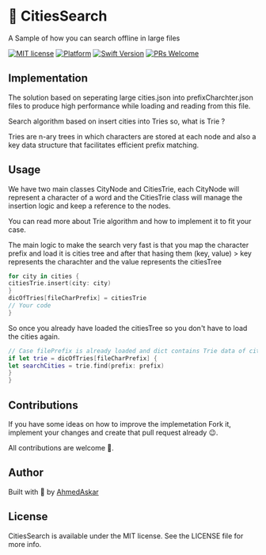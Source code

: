# 📒 CitiesSearch
A Sample of how you can search offline in large files

<!--[![CI Status](https://img.shields.io/travis/AhmedAskar/CitiesSearch.svg?style=flat)](https://travis-ci.org/AhmedAskar/CitiesSearch)-->

[![MIT license](https://img.shields.io/badge/License-MIT-blue.svg)](https://lbesson.mit-license.org/)
[![Platform](https://img.shields.io/cocoapods/p/AlamofireLogbook.svg?style=flat)](https://developer.apple.com/resources/)
[![Swift Version](https://img.shields.io/badge/swift-4.1-orange.svg?style=flat)](https://swift.org/blog/swift-4-1-released/)
[![PRs Welcome](https://img.shields.io/badge/PRs-welcome-brightgreen.svg?style=flat)](http://makeapullrequest.com)

## Implementation
The solution based on seperating large cities.json into prefixCharchter.json files to produce high performance while loading and reading from this file.

Search algorithm based on insert cities into Tries so, what is Trie ?

Tries are n-ary trees in which characters are stored at each node and also a key data structure that facilitates efficient prefix matching.

## Usage
We have two main classes CityNode and CitiesTrie, each CityNode will represent a character of a word and the CitiesTrie class will manage the insertion logic and keep a reference to the nodes.

You can read more about Trie algorithm and how to implement it to fit your case.

The main logic to make the search very fast is that you map the character prefix and load it is cities tree and after that hasing them (key, value) > key represents the charachter and the value represents the citiesTree

```swift
for city in cities {
citiesTrie.insert(city: city)
}
dicOfTries[fileCharPrefix] = citiesTrie
// Your code
}
```

So once you already have loaded the citiesTree so you don't have to load the cities again.

```swift
// Case filePrefix is already loaded and dict contains Trie data of cities
if let trie = dicOfTries[fileCharPrefix] {
let searchCities = trie.find(prefix: prefix)
}
}
```

## Contributions

If you have some ideas on how to improve the implemetation Fork it, implement your changes and create that pull request already 😉.

All contributions are welcome 🤗.

## Author

Built with 💙 by [AhmedAskar](https://github.com/AhmedAskar)

## License

CitiesSearch is available under the MIT license. See the LICENSE file for more info.
